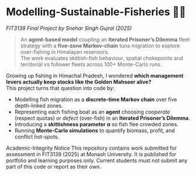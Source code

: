 # Modelling-Sustainable-Fisheries 🌊🎣  
*FIT3139 Final Project by Snehar Singh Gujral (2025)*

> An **agent-based model** coupling an **Iterated Prisoner’s Dilemma** fleet strategy with a **five-zone Markov-chain** tuna migration to explore over-fishing in Himalayan reservoirs.  
> The work evaluates skittish-fish behaviour, spatial chokepoints and territorial vs follower fleets across 100+ Monte-Carlo runs.

Growing up fishing in Himachal Pradesh, I wondered **which management levers actually keep stocks like the Golden Mahseer alive?**  
This project turns that question into code by:

* Modelling fish migration as a **discrete-time Markov chain** over five depth-linked zones.  
* Representing each fishing boat as an **agent** choosing *cooperate* (respect quotas) or *defect* (over-fish) in an **Iterated Prisoner’s Dilemma**.  
* Introducing a **skittishness parameter α** so fish flee crowded zones.  
* Running **Monte-Carlo simulations** to quantify biomass, profit, and conflict hot-spots.

Academic-Integrity Notice
This repository contains work submitted for assessment in FIT3139 (2025) at Monash University.
It is published for portfolio and learning purposes only.
Current students must not submit any part of this code or report as their own.

